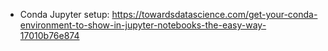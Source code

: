 - Conda Jupyter setup: https://towardsdatascience.com/get-your-conda-environment-to-show-in-jupyter-notebooks-the-easy-way-17010b76e874